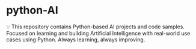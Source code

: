 # python-AI
💡 This repository contains Python-based AI projects and code samples.
Focused on learning and building Artificial Intelligence with real-world use cases using Python.
Always learning, always improving.
